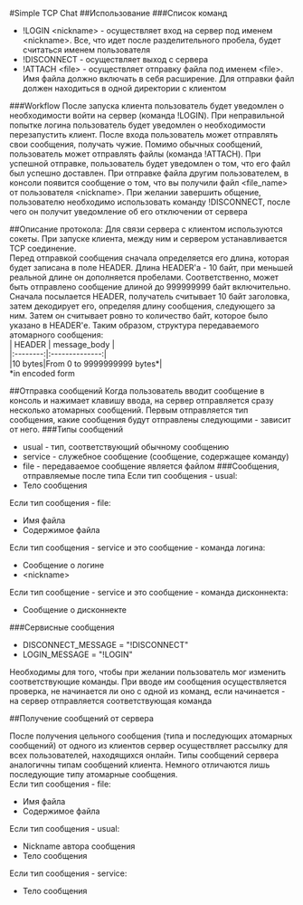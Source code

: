 #Simple TCP Chat
##Использование
###Список команд
* !LOGIN \<nickname> - осуществляет вход на сервер под именем \<nickname>. Все, что идет после разделительного пробела,
будет считаться именем пользователя
* !DISCONNECT - осуществляет выход с сервера
* !ATTACH \<file> - осуществляет отправку файла под именем \<file>. Имя файла должно включать в себя расширение. Для 
отправки файл должен находиться в одной директории с клиентом  

###Workflow
После запуска клиента пользователь будет уведомлен о необходимости войти на сервер (команда !LOGIN). При неправильной 
попытке логина пользователь будет уведомлен о необходимости перезапустить клиент. После входа пользователь может 
отправлять свои сообщения, получать чужие. Помимо обычных сообщений, пользователь может отправлять файлы (команда 
!ATTACH). При успешной отправке, пользователь будет уведомлен о том, что его файл был успешно доставлен. При отправке 
файла другим пользователем, в консоли появится сообщение о том, что вы получили файл \<file_name> от пользователя 
\<nickname>. При желании завершить общение, пользователю необходимо использовать команду !DISCONNECT, после чего он
получит уведомление об его отключении от сервера


##Описание протокола:
Для связи сервера с клиентом используются сокеты. При запуске клиента, между ним и сервером устанавливается TCP 
соединение.  
Перед отправкой сообщения сначала определяется его длина, которая будет записана в поле HEADER. Длина 
HEADER'а - 10 байт, при меньшей реальной длине он дополняется пробелами. Соответственно, может быть отправлено сообщение длиной до 999999999 байт включительно.  
Сначала посылается HEADER, получатель считывает 10 байт заголовка, затем декодирует его, определяя длину сообщения, 
следующего за ним. Затем он считывает ровно то количество байт, которое было указано в HEADER'е. Таким образом, 
структура передаваемого атомарного сообщения:  
| HEADER | message_body |  
|:--------:|:--------------:|  
|10 bytes|From 0 to 9999999999 bytes*|  
*in encoded form 

##Отправка сообщений
Когда пользователь вводит сообщение в консоль и нажимает клавишу ввода, на сервер отправляется сразу несколько атомарных
сообщений. Первым отправляется тип сообщения, какие сообщения будут отправлены следующими - зависит от него.
###Типы сообщений
* usual - тип, соответствующий обычному сообщению
* service - служебное сообщение (сообщение, содержащее команду)
* file - передаваемое сообщение является файлом
###Сообщения, отправляемые после типа
Если тип сообщения - usual:
* Тело сообщения

Если тип сообщения - file:
* Имя файла
* Содержимое файла

Если тип сообщения - service и это сообщение - команда логина:
* Сообщение о логине
* \<nickname>

Если тип сообщение - service и это сообщение - команда дисконнекта:
* Сообщение о дисконнекте

###Сервисные сообщения

* DISCONNECT_MESSAGE = "!DISCONNECT"
* LOGIN_MESSAGE = "!LOGIN"

Необходимы для того, чтобы при желании пользователь мог изменить соответствующие команды. При вводе им сообщения 
осуществляется проверка, не начинается ли оно с одной из команд, если начинается - на сервер отправляется 
соответствующая команда

##Получение сообщений от сервера

После получения цельного сообщения (типа и последующих атомарных сообщений) от одного из клиентов сервер осуществляет 
рассылку для всех пользователей, находящихся онлайн. Типы сообщений сервера аналогичны типам сообщений клиента.
Немного отличаются лишь последующие типу атомарные сообщения.  
Если тип сообщения - file:
* Имя файла
* Содержимое файла

Если тип сообщения - usual:
* Nickname автора сообщения
* Тело сообщения

Если тип сообщения - service:
* Тело сообщения
